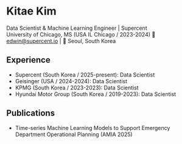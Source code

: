 # Kitae Kim
Data Scientist & Machine Learning Engineer | Supercent  
University of Chicago, MS (USA IL Chicago / 2023-2024)
📧 edwin@supercent.io | 📍 Seoul, South Korea

## Experience
- Supercent (South Korea / 2025-present): Data Scientist
- Geisinger (USA / 2024-2024): Data Scientist
- KPMG (South Korea / 2023-2023): Data Scientist
- Hyundai Motor Group (South Korea / 2019-2023): Data Scientist

## Publications
- Time-series Machine Learning Models to Support
Emergency Department Operational Planning (AMIA 2025)
